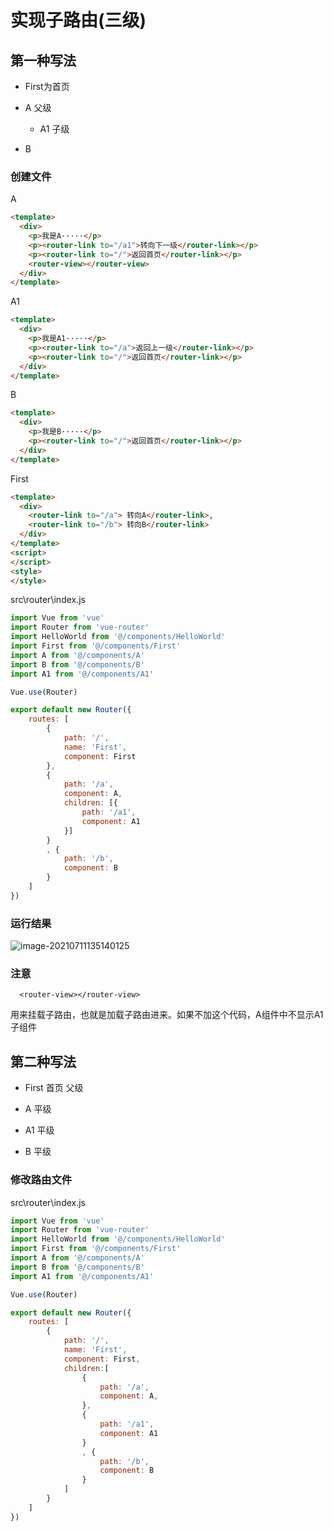 # 实现子路由(三级)

## 第一种写法

*   First为首页

*   A 父级

    *   A1 子级

*   B

### 创建文件

A

```html
<template>
  <div>
    <p>我是A·····</p>
    <p><router-link to="/a1">转向下一级</router-link></p>
    <p><router-link to="/">返回首页</router-link></p>
    <router-view></router-view>
  </div>
</template>
```

A1

```html
<template>
  <div>
    <p>我是A1·····</p>
    <p><router-link to="/a">返回上一级</router-link></p>
    <p><router-link to="/">返回首页</router-link></p>
  </div>
</template>
```

B

```html
<template>
  <div>
    <p>我是B·····</p>
    <p><router-link to="/">返回首页</router-link></p>
  </div>
</template>
```

First

```html
<template>
  <div>
    <router-link to="/a"> 转向A</router-link>,
    <router-link to="/b"> 转向B</router-link>
  </div>
</template>
<script>
</script>
<style>
</style>
```

src\router\index.js

```js
import Vue from 'vue'
import Router from 'vue-router'
import HelloWorld from '@/components/HelloWorld'
import First from '@/components/First'
import A from '@/components/A'
import B from '@/components/B'
import A1 from '@/components/A1'

Vue.use(Router)

export default new Router({
    routes: [
        {
            path: '/',
            name: 'First',
            component: First
        },
        {
            path: '/a',
            component: A,
            children: [{
                path: '/a1',
                component: A1
            }]
        }
        , {
            path: '/b',
            component: B
        }
    ]
})

```

### 运行结果

![image-20210711135140125](https://gitee.com/zzursy/blog-image/raw/master/img/20210711135140.png "image-20210711135140125")

### 注意

`  <router-view></router-view>`

用来挂载子路由，也就是加载子路由进来。如果不加这个代码，A组件中不显示A1子组件

## 第二种写法

*   First 首页 父级

*   A 平级

*   A1 平级

*   B 平级

### 修改路由文件

src\router\index.js

```js
import Vue from 'vue'
import Router from 'vue-router'
import HelloWorld from '@/components/HelloWorld'
import First from '@/components/First'
import A from '@/components/A'
import B from '@/components/B'
import A1 from '@/components/A1'

Vue.use(Router)

export default new Router({
    routes: [
        {
            path: '/',
            name: 'First',
            component: First,
            children:[
                {
                    path: '/a',
                    component: A,
                },
                {
                    path: '/a1',
                    component: A1
                }
                , {
                    path: '/b',
                    component: B
                }
            ]
        }
    ]
})

```
